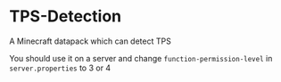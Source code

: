 # TPS-Detection
A Minecraft datapack which can detect TPS

You should use it on a server and change `function-permission-level` in `server.properties` to 3 or 4
